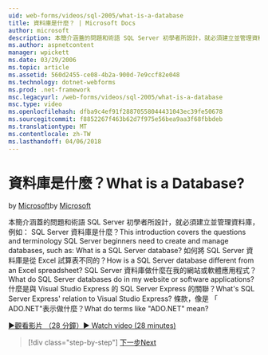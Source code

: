```yaml
---
uid: web-forms/videos/sql-2005/what-is-a-database
title: 資料庫是什麼？ | Microsoft Docs
author: microsoft
description: 本簡介涵蓋的問題和術語 SQL Server 初學者所設計，就必須建立並管理資料庫，例如： SQL Server 資料庫是什麼？ 如何...
ms.author: aspnetcontent
manager: wpickett
ms.date: 03/29/2006
ms.topic: article
ms.assetid: 560d2455-ce08-4b2a-900d-7e9ccf82e048
ms.technology: dotnet-webforms
ms.prod: .net-framework
msc.legacyurl: /web-forms/videos/sql-2005/what-is-a-database
msc.type: video
ms.openlocfilehash: dfba9c4ef91f28870558044431043ec39fe50678
ms.sourcegitcommit: f8852267f463b62d7f975e56bea9aa3f68fbbdeb
ms.translationtype: MT
ms.contentlocale: zh-TW
ms.lasthandoff: 04/06/2018
---
```

<a name="what-is-a-database"></a><span data-ttu-id="d2196-105">資料庫是什麼？</span><span class="sxs-lookup"><span data-stu-id="d2196-105">What is a Database?</span></span>
====================
<span data-ttu-id="d2196-106">by [Microsoft](https://github.com/microsoft)</span><span class="sxs-lookup"><span data-stu-id="d2196-106">by [Microsoft](https://github.com/microsoft)</span></span>

<span data-ttu-id="d2196-107">本簡介涵蓋的問題和術語 SQL Server 初學者所設計，就必須建立並管理資料庫，例如： SQL Server 資料庫是什麼？</span><span class="sxs-lookup"><span data-stu-id="d2196-107">This introduction covers the questions and terminology SQL Server beginners need to create and manage databases, such as: What is a SQL Server database?</span></span> <span data-ttu-id="d2196-108">如何將 SQL Server 資料庫是從 Excel 試算表不同的？</span><span class="sxs-lookup"><span data-stu-id="d2196-108">How is a SQL Server database different from an Excel spreadsheet?</span></span> <span data-ttu-id="d2196-109">SQL Server 資料庫做什麼在我的網站或軟體應用程式？</span><span class="sxs-lookup"><span data-stu-id="d2196-109">What do SQL Server databases do in my website or software applications?</span></span> <span data-ttu-id="d2196-110">什麼是與 Visual Studio Express 的 SQL Server Express 的關聯？</span><span class="sxs-lookup"><span data-stu-id="d2196-110">What's SQL Server Express' relation to Visual Studio Express?</span></span> <span data-ttu-id="d2196-111">條款，像是 「 ADO.NET"表示做什麼？</span><span class="sxs-lookup"><span data-stu-id="d2196-111">What do terms like "ADO.NET" mean?</span></span>

[<span data-ttu-id="d2196-112">&#9654;觀看影片 （28 分鐘）</span><span class="sxs-lookup"><span data-stu-id="d2196-112">&#9654; Watch video (28 minutes)</span></span>](https://channel9.msdn.com/Blogs/ASP-NET-Site-Videos/what-is-a-database)

> [!div class="step-by-step"]
> [<span data-ttu-id="d2196-113">下一步</span><span class="sxs-lookup"><span data-stu-id="d2196-113">Next</span></span>](understanding-database-tables-and-records.md)
